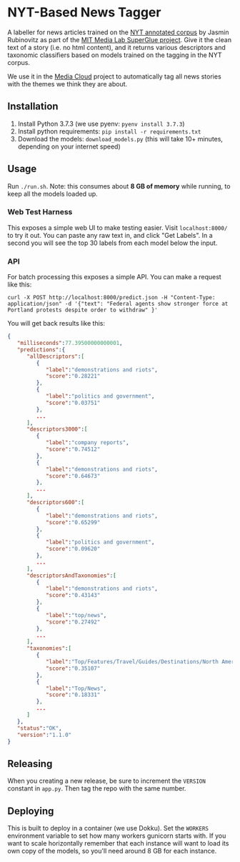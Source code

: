 NYT-Based News Tagger
=====================

A labeller for news articles trained on the [NYT annotated corpus](https://catalog.ldc.upenn.edu/ldc2008t19)
by Jasmin Rubinovitz as part of the [MIT Media Lab SuperGlue project](https://www.media.mit.edu/projects/superglue/overview/).
Give it the clean text of a story (i.e. no html content), and it returns various descriptors
and taxonomic classifiers based on models trained on the tagging in the NYT corpus.

We use it in the [Media Cloud](https://mediacloud.org) project to automatically tag all news stories with the
themes we think they are about.


Installation
------------

1. Install Python 3.7.3 (we use pyenv: `pyenv install 3.7.3`)
2. Install python requirements: `pip install -r requirements.txt`
3. Download the models: `download_models.py` (this will take 10+ minutes, depending on your internet speed)


Usage
-----

Run `./run.sh`. Note: this consumes about **8 GB of memory** while running, to keep all the models loaded up.

### Web Test Harness

This exposes a simple web UI to make testing easier. Visit `localhost:8000/` to try it out. You can paste any
raw text in, and click "Get Labels". In a second you will see the top 30 labels from each model below the input.

### API

For batch processing this exposes a simple API. You can make a request like this:
```
curl -X POST http://localhost:8000/predict.json -H "Content-Type: application/json" -d '{"text": "Federal agents show stronger force at Portland protests despite order to withdraw" }'
```
You will get back results like this:

```json
{
   "milliseconds":77.39500000000001,
   "predictions":{
      "allDescriptors":[
         {
            "label":"demonstrations and riots",
            "score":"0.28221"
         },
         {
            "label":"politics and government",
            "score":"0.03751"
         },
         ...
      ],
      "descriptors3000":[
         {
            "label":"company reports",
            "score":"0.74512"
         },
         {
            "label":"demonstrations and riots",
            "score":"0.64673"
         },
         ...
      ],
      "descriptors600":[
         {
            "label":"demonstrations and riots",
            "score":"0.65299"
         },
         {
            "label":"politics and government",
            "score":"0.09620"
         },
         ...
      ],
      "descriptorsAndTaxonomies":[
         {
            "label":"demonstrations and riots",
            "score":"0.43143"
         },
         {
            "label":"top/news",
            "score":"0.27492"
         },
         ...
      ],
      "taxonomies":[
         {
            "label":"Top/Features/Travel/Guides/Destinations/North America/United States/Oregon",
            "score":"0.35107"
         },
         {
            "label":"Top/News",
            "score":"0.18331"
         },
         ...
      ]
   },
   "status":"OK",
   "version":"1.1.0"
}
```


Releasing
---------

When you creating a new release, be sure to increment the `VERSION` constant in `app.py`. Then tag the repo with the 
same number. 


Deploying
---------

This is built to deploy in a container (we use Dokku).  Set the `WORKERS` environment variable to set how many
workers gunicorn starts with. If you want to scale horizontally remember that each instance will want to load its own
copy of the models, so you'll need around 8 GB for each instance. 
